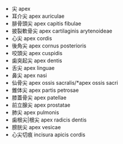 - 尖 apex
- 耳介尖 apex auriculae
- 腓骨頭尖 apex capitis fibulae
- 披裂軟骨尖 apex cartilaginis arytenoideae
- 心尖 apex cordis
- 後角尖 apex cornus posterioris
- 咬頭尖 apex cuspidis
- 歯突起尖 apex dentis
- 舌尖 apex linguae
- 鼻尖 apex nasi
- 仙骨尖 apex ossis sacralis/*apex ossis sacri
- 錐体尖 apex partis petrosae
- 膝蓋骨尖 apex patellae
- 前立腺尖 apex prostatae
- 肺尖 apex pulmonis
- 歯根尖|根尖 apex radicis dentis
- 膀胱尖 apex vesicae
- 心尖切痕 incisura apicis cordis
